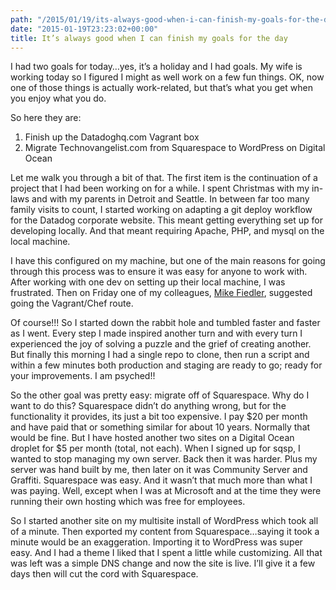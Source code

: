 ```yaml
---
path: "/2015/01/19/its-always-good-when-i-can-finish-my-goals-for-the-day/" 
date: "2015-01-19T23:23:02+00:00" 
title: It’s always good when I can finish my goals for the day
---
```

I had two goals for today…yes, it’s a holiday and I had goals. My wife is working today so I figured I might as well work on a few fun things. OK, now one of those things is actually work-related, but that’s what you get when you enjoy what you do. 

So here they are:

  1. Finish up the Datadoghq.com Vagrant box
  2. Migrate Technovangelist.com from Squarespace to WordPress on Digital Ocean

Let me walk you through a bit of that. The first item is the continuation of a project that I had been working on for a while. I spent Christmas with my in-laws and with my parents in Detroit and Seattle. In between far too many family visits to count, I started working on adapting a git deploy workflow for the Datadog corporate website. This meant getting everything set up for developing locally. And that meant requiring Apache, PHP, and mysql on the local machine.

I have this configured on my machine, but one of the main reasons for going through this process was to ensure it was easy for anyone to work with. After working with one dev on setting up their local machine, I was frustrated. Then on Friday one of my colleagues, <a href="http://www.miketheman.net/" target="_blank">Mike Fiedler</a>, suggested going the Vagrant/Chef route. 

Of course!!! So I started down the rabbit hole and tumbled faster and faster as I went. Every step I made inspired another turn and with every turn I experienced the joy of solving a puzzle and the grief of creating another. But finally this morning I had a single repo to clone, then run a script and within a few minutes both production and staging are ready to go; ready for your improvements. I am psyched!!

So the other goal was pretty easy: migrate off of Squarespace. Why do I want to do this? Squarespace didn’t do anything wrong, but for the functionality it provides, its just a bit too expensive. I pay $20 per month and have paid that or something similar for about 10 years. Normally that would be fine. But I have hosted another two sites on a Digital Ocean droplet for $5 per month (total, not each). When I signed up for sqsp, I wanted to stop managing my own server. Back then it was harder. Plus my server was hand built by me, then later on it was Community Server and Graffiti. Squarespace was easy. And it wasn’t that much more than what I was paying. Well, except when I was at Microsoft and at the time they were running their own hosting which was free for employees. 

So I started another site on my multisite install of WordPress which took all of a minute. Then exported my content from Squarespace…saying it took a minute would be an exaggeration. Importing it to WordPress was super easy. And I had a theme I liked that I spent a little while customizing. All that was left was a simple DNS change and now the site is live. I’ll give it a few days then will cut the cord with Squarespace.